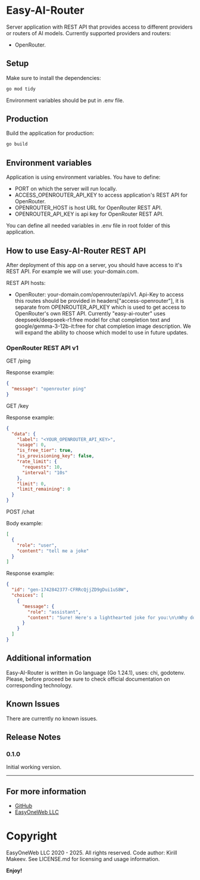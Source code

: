 # Easy-AI-Router

Server application with REST API that provides access to different providers or routers of AI models. Currently supported providers and routers: 
- OpenRouter.

## Setup

Make sure to install the dependencies:

```bash
go mod tidy
```

Environment variables should be put in .env file.

## Production

Build the application for production:

```bash
go build
```

## Environment variables

Application is using environment variables. You have to define:

- PORT on which the server will run locally.
- ACCESS_OPENROUTER_API_KEY to access application's REST API for OpenRouter.
- OPENROUTER_HOST is host URL for OpenRouter REST API.
- OPENROUTER_API_KEY is api key for OpenRouter REST API.

You can define all needed variables in .env file in root folder of this application.

## How to use Easy-AI-Router REST API

After deployment of this app on a server, you should have access to it's REST API. For example we will use: your-domain.com.

REST API hosts: 
- OpenRouter: your-domain.com/openrouter/api/v1. Api-Key to access this routes should be provided in headers["access-openrouter"], it is separate from OPENROUTER_API_KEY which is used to get access to OpenRouter's own REST API. Currently "easy-ai-router" uses deepseek/deepseek-r1:free model for chat completion text and google/gemma-3-12b-it:free for chat completion image description. We will expand the ability to choose which model to use in future updates.

### OpenRouter REST API v1

GET /ping

Response example:
```json
{
  "message": "openrouter ping"
}
```

GET /key

Response example:
```json
{
  "data": {
    "label": "<YOUR_OPENROUTER_API_KEY>",
    "usage": 0,
    "is_free_tier": true,
    "is_provisioning_key": false,
    "rate_limit": {
      "requests": 10,
      "interval": "10s"
    },
    "limit": 0,
    "limit_remaining": 0
  }
}
```

POST /chat

Body example:
```json
[
  {
    "role": "user",
    "content": "tell me a joke"
  }
]
```

Response example:
```json
{
  "id": "gen-1742842377-CFRRcQjjZD9gDui1uS8W",
  "choices": [
    {
      "message": {
        "role": "assistant",
        "content": "Sure! Here's a lighthearted joke for you:\n\nWhy don’t you ever see elephants hiding in trees?  \n*…Because they’re really good at it!* 🌳🐘  \n\n(Or if you’d prefer a groan-worthy pun):  \nWhat do you call a dog that can do magic?  \n*…A labracadabrador!* 🐕✨  \n\nLet me know if you need more laughs! 😄"
      }
    }
  ]
}
```

## Additional information

Easy-AI-Router is written in Go language (Go 1.24.1), uses: chi, godotenv. Please, before proceed be sure to check official documentation on corresponding technology.

## Known Issues

There are currently no known issues.

## Release Notes

### 0.1.0

Initial working version.

---

## For more information

* [GitHub](https://github.com/ikirja/easy-ai-router)
* [EasyOneWeb LLC](https://easyoneweb.ru)

# Copyright

EasyOneWeb LLC 2020 - 2025. All rights reserved. Code author: Kirill Makeev. See LICENSE.md for licensing and usage information.

**Enjoy!**